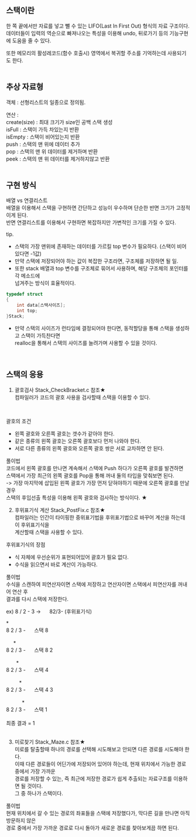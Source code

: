 ## 스택이란<br>
한 쪽 끝에서만 자료를 넣고 뺄 수 있는 LIFO(Last In First Out) 형식의 자료 구조이다.<br>
데이터들이 입력의 역순으로 빠져나오는 특성을 이용해 undo, 뒤로가기 등의 기능구현에 도움을 줄 수 있다.<br>

또한 메모리의 활성레코드(함수 호출시) 영역에서 복귀할 주소를 기억하는데 사용되기도 한다.<br>
<br>

## 추상 자료형<br>
객체 : 선형리스트의 일종으로 정의됨.

연산 :<br>
create(size) : 최대 크기가 size인 공백 스택 생성<br>
isFull : 스택이 가득 차있는지 반환<br>
isEmpty : 스택이 비어있는지 반환<br>
push : 스택의 맨 위에 데이터 추가<br>
pop : 스택의 맨 위 데이터를 제거하며 반환<br>
peek : 스택의 맨 위 데이터를 제거하지않고 반환<br>
<br>

## 구현 방식<br>
배열 vs 연결리스트<br>
배열을 이용해서 스택을 구현하면 간단하고 성능이 우수하며 단순한 반면 크기가 고정적이게 된다.<br>
반면 연결리스트를 이용해서 구현하면 복잡하지만 가변적인 크기를 가질 수 있다.<br>

tip.
* 스택의 가장 맨위에 존재하는 데이터를 가르킬 top 변수가 필요하다. (스택이 비어있다면 -1값)<br>
* 만약 스택에 저장되어야 하는 값이 복잡한 구조라면, 구조체를 저장하면 될 일.<br>
* 또한 stack 배열과 top 변수를 구조체로 묶어서 사용하며, 해당 구조체의 포인터를 각 메소드에<br>
넘겨주는 방식이 효율적이다.<br>

```c
typedef struct
{
	int data[스택사이즈];
	int top;
}Stack;
```

* 만약 스택의 사이즈가 런타임에 결정되어야 한다면, 동적할당을 통해 스택을 생성하고 스택이 가득찬다면<br>
realloc을 통해서 스택의 사이즈를 늘려가며 사용할 수 있을 것이다.<br>
<br>

## 스택의 응용 <br>

1. 괄호검사	Stack_CheckBracket.c 참조★<br>
컴파일러가 코드의 괄호 사용을 검사할때 스택을 이용할 수 있다.<br>
<br>

괄호의 조건
* 왼쪽 괄호와 오른쪽 괄호는 갯수가 같아야 한다.
* 같은 종류의 왼쪽 괄호는 오른쪽 괄호보다 먼저 나와야 한다.
* 서로 다른 종류의 왼쪽 괄호와 오른쪽 괄호 쌍은 서로 교차하면 안 된다.

풀이법<br>
코드에서 왼쪽 괄호를 만나면 계속해서 스택에 Push 하다가 오른쪽 괄호를 발견하면<br>
스택에서 가장 최근의 왼쪽 괄호를 Pop을 통해 꺼내 둘의 타입을 맞춰보면 된다.<br>
-> 가장 마지막에 삽입된 왼쪽 괄호가 가장 먼저 닫혀야하기 때문에 오른쪽 괄호를 만날 경우<br>
스택의 후입선출 특성을 이용해 왼쪽 괄호와 검사하는 방식이다. ★<br>

2. 후위표기식 계산		Stack_PostFix.c 참조★<br>
컴파일러는 인간이 타이핑한 중위표기법을 후위표기법으로 바꾸어 계산을 하는데 이 후위표기식을<br>
계산할때 스택을 사용할 수 있다.<br>

후위표기식의 장점
* 식 자체에 우선순위가 표현되어있어 괄호가 필요 없다.
* 수식을 읽으면서 바로 계산이 가능하다.

풀이법<br>
수식을 스캔하여 피연산자이면 스택에 저장하고 연산자이면 스택에서 피연산자를 꺼내어 연산 후<br>
결과를 다시 스택에 저장한다.<br>

ex)  8 / 2 - 3 	-> &nbsp;&nbsp;&nbsp;&nbsp;	82/3-  (후위표기식)<br>

*<br>
8 2 / 3 - &nbsp;&nbsp;&nbsp;&nbsp;		스택 8<br>
<br>
&nbsp;&nbsp;&nbsp;&nbsp; *<br>
8 2 / 3 - &nbsp;&nbsp;&nbsp;&nbsp;		스택 8 2<br>
<br>
&nbsp;&nbsp;&nbsp;&nbsp;&nbsp;&nbsp; *<br>
8 2 / 3 - &nbsp;&nbsp;&nbsp;&nbsp;		스택 4<br>
<br>
&nbsp;&nbsp;&nbsp;&nbsp;&nbsp;&nbsp;&nbsp;&nbsp; *<br>
8 2 / 3 - &nbsp;&nbsp;&nbsp;&nbsp;		스택 4 3<br>
<br>
&nbsp;&nbsp;&nbsp;&nbsp;&nbsp;&nbsp;&nbsp;&nbsp;&nbsp;&nbsp; *<br>
8 2 / 3 - &nbsp;&nbsp;&nbsp;&nbsp;		스택 1<br>
<br>
최종 결과  = 1<br>
<br>

3. 미로찾기	Stack_Maze.c 참조★<br>
미로를 탈출할때 하나의 경로를 선택해 시도해보고 안되면 다른 경로를 시도해야 한다.<br>
이때 다른 경로들이 어딘가에 저장되어 있어야 하는데, 현재 위치에서 가능한 경로 중에서 가장 가까운<br>
경로를 저장할 수 있는, 즉 최근에 저장한 경로가 쉽게 추출되는 자료구조를 이용하면 될 것이다.<br>
그 중 하나가 스택이다.<br>

풀이법<br>
현재 위치에서 갈 수 있는 경로의 좌표들을 스택에 저장했다가, 막다른 길을 만나면 아직 방문하지 않은<br>
경로 중에서 가장 가까운 경로로 다시 돌아가 새로운 경로를 찾아보게끔 하면 된다.<br>
